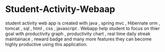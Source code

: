 # Student-Activity-Webaap
student activity web app is created with java , spring mvc , Hibernate orm , tomcat , sql , html , css , javascript . Webapp help student to focus on thier goal with productivity graph , productivity chart , real time daily streak maintainace , reward badge and many more features they can become highly productive using this application.
